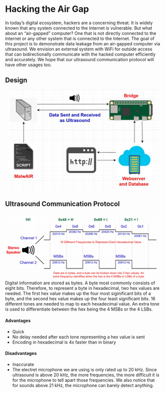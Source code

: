 # Hacking the Air Gap
In today’s digital ecosystem, hackers are a concerning threat. It is widely known that any system connected to the Internet is vulnerable. But what about an “air-gapped” computer? One that is not directly connected to the Internet or any other system that is connected to the Internet. The goal of this project is to demonstrate data leakage from an air-gapped computer via ultrasound. We envision an external system with WiFi for outside access that can bidirectionally communicate with the hacked computer efficiently and accurately. We hope that our ultrasound communication protocol will have other usages too.
## Design

![](miscellaneous/images/diagram.JPG?raw=true "diagram")

## Ultrasound Communication Protocol
![](/miscellaneous/images/ultrasound_communication_protocol.jpg?raw=true "protocol")
Digital information are stored as bytes. A byte most commonly consists of eight bits. Therefore, to represent a byte in hexadecimal, two hex values are needed. The first hex value makes up the four most siginificant bits of a byte, and the second hex value makes up the four least significant bits. 16 different tones are needed to map to each hexadecimal value. An extra tone is used to differentiate between the hex being the 4 MSBs or the 4 LSBs. 
#### Advantages 
- Quick
 - No delay needed after each tone representing a hex value is sent
 - Encoding in hexadecimal is 4x faster than in binary
#### Disadvantages
- Inaccurate 
- The electret microphone we are using is only rated up to 20 kHz. Since ultrasound is above 20 kHz, the more frequencies, the more difficult it is for the microphone to tell apart those frequencies. We also notice that for sounds above 21 kHz, the microphone can barely detect anything. 

